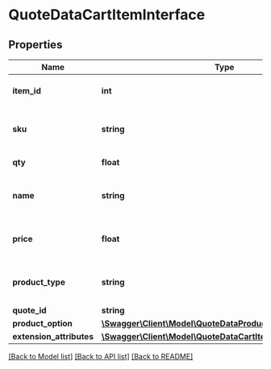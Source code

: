 # QuoteDataCartItemInterface

## Properties
Name | Type | Description | Notes
------------ | ------------- | ------------- | -------------
**item_id** | **int** | Item ID. Otherwise, null. | [optional] 
**sku** | **string** | Product SKU. Otherwise, null. | [optional] 
**qty** | **float** | Product quantity. | 
**name** | **string** | Product name. Otherwise, null. | [optional] 
**price** | **float** | Product price. Otherwise, null. | [optional] 
**product_type** | **string** | Product type. Otherwise, null. | [optional] 
**quote_id** | **string** | Quote id. | 
**product_option** | [**\Swagger\Client\Model\QuoteDataProductOptionInterface**](QuoteDataProductOptionInterface.md) |  | [optional] 
**extension_attributes** | [**\Swagger\Client\Model\QuoteDataCartItemExtensionInterface**](QuoteDataCartItemExtensionInterface.md) |  | [optional] 

[[Back to Model list]](../README.md#documentation-for-models) [[Back to API list]](../README.md#documentation-for-api-endpoints) [[Back to README]](../README.md)


